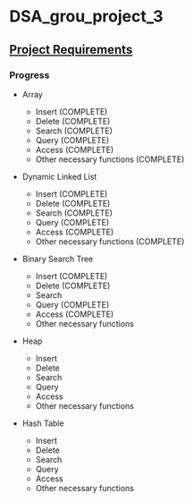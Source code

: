 # DSA_grou_project_3

## [Project Requirements](https://moodle.ms.sapientia.ro/pluginfile.php/20482/mod_resource/content/3/Projekt3.pdf)

### Progress
- Array
  - Insert (COMPLETE)
  - Delete (COMPLETE)
  - Search (COMPLETE)
  - Query (COMPLETE)
  - Access (COMPLETE)
  - Other necessary functions  (COMPLETE)

- Dynamic Linked List
  - Insert  (COMPLETE)
  - Delete (COMPLETE)
  - Search (COMPLETE)
  - Query (COMPLETE)
  - Access (COMPLETE)
  - Other necessary functions (COMPLETE)

- Binary Search Tree
  - Insert (COMPLETE)
  - Delete (COMPLETE)
  - Search
  - Query (COMPLETE)
  - Access (COMPLETE)
  - Other necessary functions

- Heap
  - Insert
  - Delete
  - Search
  - Query
  - Access
  - Other necessary functions

- Hash Table
  - Insert
  - Delete
  - Search
  - Query
  - Access
  - Other necessary functions
